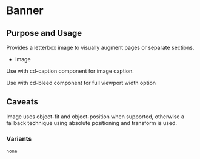 # Banner

## Purpose and Usage
Provides a letterbox image to visually augment pages or separate sections.

- image

Use with cd-caption component for image caption.

Use with cd-bleed component for full viewport width option

## Caveats
Image uses object-fit and object-position when supported, otherwise a fallback technique using absolute positioning and transform is used.

### Variants

```
none

```
